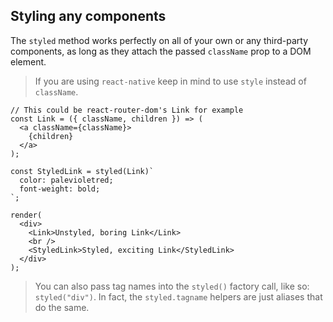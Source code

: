 ## Styling any components

The `styled` method works perfectly on all of your own or any third-party components, as long as they attach the passed `className` prop to a DOM element.

> If you are using `react-native` keep in mind to use `style` instead of `className`.

```react
// This could be react-router-dom's Link for example
const Link = ({ className, children }) => (
  <a className={className}>
    {children}
  </a>
);

const StyledLink = styled(Link)`
  color: palevioletred;
  font-weight: bold;
`;

render(
  <div>
    <Link>Unstyled, boring Link</Link>
    <br />
    <StyledLink>Styled, exciting Link</StyledLink>
  </div>
);
```

> You can also pass tag names into the `styled()` factory call, like so: `styled("div")`. In fact, the `styled.tagname` helpers are just aliases that do the same.
